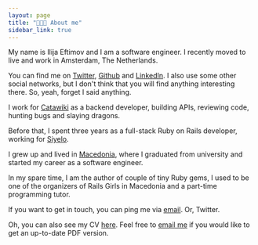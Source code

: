 ```yaml
---
layout: page
title: "👨🏻‍💻 About me"
sidebar_link: true
---
```


My name is Ilija Eftimov and I am a software engineer. I recently moved to live
and work in Amsterdam, The Netherlands.

You can find me on [Twitter](https://twitter.com/fteem),
[Github](https://github.com/fteem) and
[LinkedIn](https://www.linkedin.com/in/ieftimov). I also use some other social
networks, but I don't think that you will find anything interesting there. So,
yeah, forget I said anything.

I work for [Catawiki](http://catawiki.com) as a backend developer, building
APIs, reviewing code, hunting bugs and slaying dragons.

Before that, I spent three years as a full-stack Ruby on Rails developer,
working for <a target='_blank' href='http://siyelo.com'>Siyelo</a>.

I grew up and lived in
[Macedonia](https://en.wikipedia.org/wiki/Republic_of_Macedonia), where I
graduated from university and started my career as a software engineer.

In my spare time, I am the author of couple of tiny Ruby gems, I used to be
one of the organizers of Rails Girls in Macedonia and a part-time programming
tutor.

If you want to get in touch, you can ping me via
<a href="mailto:ileeftimov+blog@gmail.com">email</a>. Or, Twitter.

Oh, you can also see my CV <a href="/CV" target="_blank">here</a>. Feel free to
<a href="mailto:ileeftimov+blog@gmail.com">email me</a> if you would like to get
an up-to-date PDF version.
